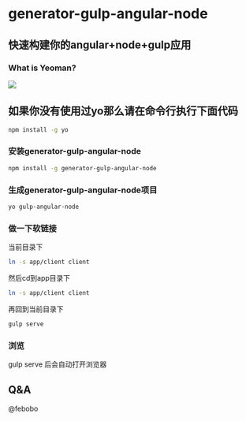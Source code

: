 # generator-gulp-angular-node 


## 快速构建你的angular+node+gulp应用 
### What is Yeoman?


![](http://i.imgur.com/JHaAlBJ.png)


## 如果你没有使用过yo那么请在命令行执行下面代码

```bash
npm install -g yo
```

### 安装generator-gulp-angular-node

```bash
npm install -g generator-gulp-angular-node
```

### 生成generator-gulp-angular-node项目

```bash
yo gulp-angular-node
```

### 做一下软链接

当前目录下
```bash
ln -s app/client client
```

然后cd到app目录下
```bash
ln -s app/client client
```
再回到当前目录下
```bash
gulp serve
```

### 浏览 
gulp serve 后会自动打开浏览器

## Q&A

@febobo

